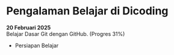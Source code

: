 # Pengalaman Belajar di Dicoding

**20 Februari 2025**<br>
Belajar Dasar Git dengan GitHub. (Progres 31%)
* Persiapan Belajar
